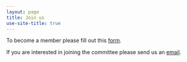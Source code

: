 ```yaml
---
layout: page
title: Join us
use-site-title: true
---
```


To become a member please fill out this [form](https://docs.google.com/forms/d/e/1FAIpQLSf6P5gjh6SfeCl_UcR2UaFKwJng7H_P6Aq5Qf0jYHJm804PYA/viewform).

If you are interested in joining the committee please send us an [email](mailto:iapsoecs@gmail.com). 
